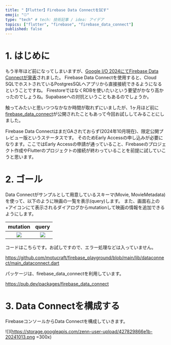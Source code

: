 ```yaml
---
title: "【Flutter】Firebase Data Connectを試す"
emoji: "⚾"
type: "tech" # tech: 技術記事 / idea: アイデア
topics: ["flutter", "firebase", "firebase_data_connect"]
published: false
---
```


# 1. はじめに

もう半年ほど前になってしまいますが、[Google I/O 2024にてFirebase Data Connectが発表](https://firebase.blog/posts/2024/05/whats-new-at-google-io)されました。
Firebase Data Connectを使用すると、Cloud SQLでホストされているPostgresSQLへアプリから直接接続できるようになるということですね。
FirestoreではなくRDBを使いたいという要望がかなり高かったのでしょうね。Supabaseへの対抗ということもあるのでしょうか。

触ってみたいと思いつつなかなか時間が取れずにいましたが、1ヶ月ほど前に[firebase_data_connect](https://pub.dev/packages/firebase_data_connect)が公開されたこともあって今回お試ししてみることにしました。

Firebase Data ConnectはまだGAされておらず(2024年10月現在)、限定公開プレビュー版というステータスです。
そのためEarly Accessの申し込みが必要になります。ここではEarly Accessの申請が通っていること、Firebaseのプロジェクト作成やFlutterのプロジェクトの接続が終わっていることを前提に試していこうと思います。

# 2. ゴール

Data Connectがサンプルとして用意しているスキーマ(Movie, MovieMetadata)を使って、以下のように映画の一覧を表示(query)します。
また、画面右上の+アイコンにて表示されるダイアログからmutationして映画の情報を追加できるようにします。

| mutation | query |
|:--------:|:-----:|
| ![](https://storage.googleapis.com/zenn-user-upload/670e1b421a42-20241013.gif) | ![](https://storage.googleapis.com/zenn-user-upload/e535f3fd1338-20241013.gif) |

コードはこちらです。お試しですので、エラー処理などは入っていません。

https://github.com/motucraft/firebase_playground/blob/main/lib/dataconnect/main_dataconnect.dart

パッケージは、firebase_data_connectを利用しています。

https://pub.dev/packages/firebase_data_connect

# 3. Data Connectを構成する

FirebaseコンソールからData Connectを構成していきます。

![](https://storage.googleapis.com/zenn-user-upload/427829866e1b-20241013.png =300x)
